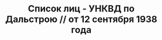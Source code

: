 ---
title: Список лиц - УНКВД по Дальстрою // от 12 сентября 1938 года
description: РГАСПИ, ф.17, т.11, оп.171, дело 419, лист 65
images:
- /disk/pictures/v11/17-171-419-065.jpg
- /disk/pictures/v11/17-171-419-066.jpg
- /disk/pictures/v11/17-171-419-067.jpg
- /disk/pictures/v11/17-171-419-068.jpg
- /disk/pictures/v11/17-171-419-069.jpg
- /disk/pictures/v11/17-171-419-070.jpg
---